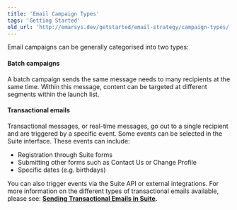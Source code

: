 ```yaml
---
title: 'Email Campaign Types'
tags: 'Getting Started'
old_url: 'http://emarsys.dev/getstarted/email-strategy/campaign-types/'
---
```


Email campaigns can be generally categorised into two types:

#### Batch campaigns

 A batch campaign sends the same message needs to many recipients at the same time. Within this message, content can be targeted at different segments within the launch list.

#### Transactional emails

 Transactional messages, or real-time messages, go out to a single recipient and are triggered by a specific event. Some events can be selected in the Suite interface. These events can include:

- Registration through Suite forms
- Submitting other forms such as Contact Us or Change Profile
- Specific dates (e.g. birthdays)

 You can also trigger events via the Suite API or external integrations. For more information on the different types of transactional emails available, please see: **[Sending Transactional Emails in Suite](/Suite/txm.md "Transactional Emails in Suite").**